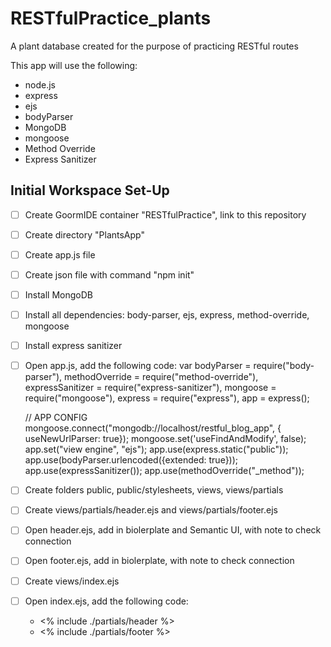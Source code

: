 # RESTfulPractice_plants
A plant database created for the purpose of practicing RESTful routes

This app will use the following:
* node.js
* express
* ejs
* bodyParser
* MongoDB
* mongoose
* Method Override
* Express Sanitizer

## Initial Workspace Set-Up
- [ ] Create GoormIDE container "RESTfulPractice", link to this repository
- [ ] Create directory "PlantsApp"
- [ ] Create app.js file
- [ ] Create json file with command "npm init"
- [ ] Install MongoDB
- [ ] Install all dependencies: body-parser, ejs, express, method-override, mongoose
- [ ] Install express sanitizer
- [ ] Open app.js, add the following code:
    var	bodyParser		    = require("body-parser"),
        methodOverride		= require("method-override"),
        expressSanitizer	= require("express-sanitizer"),
        mongoose 			= require("mongoose"),
        express				= require("express"),
        app					= express();

    // APP CONFIG
    mongoose.connect("mongodb://localhost/restful_blog_app", { useNewUrlParser: true});
    mongoose.set('useFindAndModify', false);
    app.set("view engine", "ejs");
    app.use(express.static("public"));
    app.use(bodyParser.urlencoded({extended: true}));
    app.use(expressSanitizer());
    app.use(methodOverride("_method"));
- [ ] Create folders public, public/stylesheets, views, views/partials
- [ ] Create views/partials/header.ejs and views/partials/footer.ejs
- [ ] Open header.ejs, add in biolerplate and Semantic UI, with note to check connection
- [ ] Open footer.ejs, add in biolerplate, with note to check connection
- [ ] Create views/index.ejs
- [ ] Open index.ejs, add the following code:
    - <% include ./partials/header %>
    - <% include ./partials/footer %>
